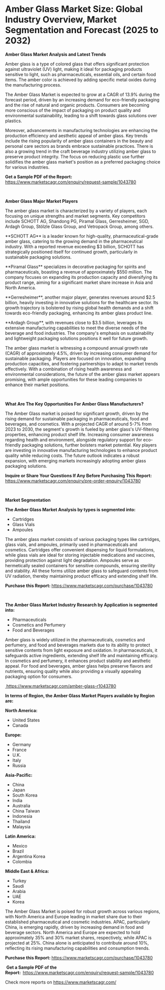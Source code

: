 <p><h1>Amber Glass Market Size: Global Industry Overview, Market Segmentation and Forecast (2025 to 2032)</h1></p><p><strong>Amber Glass Market Analysis and Latest Trends</strong></p>
<p><p>Amber glass is a type of colored glass that offers significant protection against ultraviolet (UV) light, making it ideal for packaging products sensitive to light, such as pharmaceuticals, essential oils, and certain food items. The amber color is achieved by adding specific metal oxides during the manufacturing process.</p><p>The Amber Glass Market is expected to grow at a CAGR of 13.9% during the forecast period, driven by an increasing demand for eco-friendly packaging and the rise of natural and organic products. Consumers are becoming more conscious of the impact of packaging on product quality and environmental sustainability, leading to a shift towards glass solutions over plastics. </p><p>Moreover, advancements in manufacturing technologies are enhancing the production efficiency and aesthetic appeal of amber glass. Key trends include the rising popularity of amber glass containers in the beauty and personal care sectors as brands embrace sustainable practices. There is also a growing trend in the craft beverage industry utilizing amber glass to preserve product integrity. The focus on reducing plastic use further solidifies the amber glass market's position as a preferred packaging choice for various industries.</p></p>
<p><strong>Get a Sample PDF of the Report:&nbsp;</strong> <a href="https://www.marketscagr.com/enquiry/request-sample/1043780?utm_campaign=1868&utm_medium=2&utm_source=Github&utm_content=ia&utm_term=30012025&utm_id=amber-glass">https://www.marketscagr.com/enquiry/request-sample/1043780</a></p>
<p>&nbsp;</p>
<p><strong>Amber Glass Major Market Players</strong></p>
<p><p>The amber glass market is characterized by a variety of players, each focusing on unique strengths and market segments. Key competitors include SCHOTT AG, Shandong PG, Piramal Glass, Gerresheimer, SGD, Ardagh Group, Stölzle Glass Group, and Vetropack Group, among others.</p><p>**SCHOTT AG** is a leader known for high-quality, pharmaceutical-grade amber glass, catering to the growing demand in the pharmaceutical industry. With a reported revenue exceeding $3 billion, SCHOTT has strategically positioned itself for continued growth, particularly in sustainable packaging solutions.</p><p>**Piramal Glass** specializes in decorative packaging for spirits and pharmaceuticals, boasting a revenue of approximately $550 million. The company focuses on expanding its production capacity and diversifying its product range, aiming for a significant market share increase in Asia and North America.</p><p>**Gerresheimer**, another major player, generates revenues around $2.5 billion, heavily investing in innovative solutions for the healthcare sector. Its growth trajectory is bolstered by rising global health demands and a shift towards eco-friendly packaging, enhancing its amber glass product line.</p><p>**Ardagh Group**, with revenues close to $3.5 billion, leverages its extensive manufacturing capabilities to meet the diverse needs of the beverage and food industries. The company's emphasis on sustainability and lightweight packaging solutions positions it well for future growth.</p><p>The amber glass market is witnessing a compound annual growth rate (CAGR) of approximately 4.5%, driven by increasing consumer demand for sustainable packaging. Players are focused on innovation, expanding production capacities, and fostering partnerships to adapt to market trends effectively. With a combination of rising health awareness and environmental considerations, the future of the amber glass market appears promising, with ample opportunities for these leading companies to enhance their market positions.</p></p>
<p>&nbsp;</p>
<p><strong>What Are The Key Opportunities For Amber Glass Manufacturers?</strong></p>
<p><p>The Amber Glass market is poised for significant growth, driven by the rising demand for sustainable packaging in pharmaceuticals, food and beverages, and cosmetics. With a projected CAGR of around 5-7% from 2023 to 2030, the segment's growth is fueled by amber glass's UV-filtering properties, enhancing product shelf life. Increasing consumer awareness regarding health and environment, alongside regulatory support for eco-friendly packaging solutions, further bolsters market potential. Key players are investing in innovative manufacturing technologies to enhance product quality while reducing costs. The future outlook indicates a robust expansion, with emerging markets increasingly adopting amber glass packaging solutions.</p></p>
<p><strong>Inquire or Share Your Questions If Any Before Purchasing This Report:</strong> <a href="https://www.marketscagr.com/enquiry/pre-order-enquiry/1043780?utm_campaign=1868&utm_medium=2&utm_source=Github&utm_content=ia&utm_term=30012025&utm_id=amber-glass">https://www.marketscagr.com/enquiry/pre-order-enquiry/1043780</a></p>
<p>&nbsp;</p>
<p><strong>Market Segmentation</strong></p>
<p><strong>The Amber Glass Market Analysis by types is segmented into:</strong></p>
<p><ul><li>Cartridges</li><li>Glass Vials</li><li>Ampoules</li></ul></p>
<p><p>The amber glass market consists of various packaging types like cartridges, glass vials, and ampoules, primarily used in pharmaceuticals and cosmetics. Cartridges offer convenient dispensing for liquid formulations, while glass vials are ideal for storing injectable medications and vaccines, providing protection against light degradation. Ampoules serve as hermetically sealed containers for sensitive compounds, ensuring sterility and stability. All these forms utilize amber glass to safeguard contents from UV radiation, thereby maintaining product efficacy and extending shelf life.</p></p>
<p><strong>Purchase this Report:&nbsp;</strong><a href="https://www.marketscagr.com/purchase/1043780?utm_campaign=1868&utm_medium=2&utm_source=Github&utm_content=ia&utm_term=30012025&utm_id=amber-glass">https://www.marketscagr.com/purchase/1043780</a></p>
<p>&nbsp;</p>
<p><strong>The Amber Glass Market Industry Research by Application is segmented into:</strong></p>
<p><ul><li>Pharmaceuticals</li><li>Cosmetics and Perfumery</li><li>Food and Beverages</li></ul></p>
<p><p>Amber glass is widely utilized in the pharmaceuticals, cosmetics and perfumery, and food and beverages markets due to its ability to protect sensitive contents from light exposure and oxidation. In pharmaceuticals, it safeguards active ingredients, extending shelf life and maintaining efficacy. In cosmetics and perfumery, it enhances product stability and aesthetic appeal. For food and beverages, amber glass helps preserve flavors and nutrients, ensuring quality while also providing a visually appealing packaging option for consumers.</p></p>
<p><a href="https://www.marketscagr.com/amber-glass-r1043780?utm_campaign=1868&utm_medium=2&utm_source=Github&utm_content=ia&utm_term=30012025&utm_id=amber-glass">&nbsp;https://www.marketscagr.com/amber-glass-r1043780</a></p>
<p><strong>In terms of Region, the Amber Glass Market Players available by Region are:</strong></p>
<p>
    <p> <strong> North America: </strong>
        <ul>
            <li>United States</li>
            <li>Canada</li>
        </ul>
        </p> 
    <p> <strong> Europe: </strong>
        <ul>
            <li>Germany</li>
            <li>France</li>
            <li>U.K.</li>
            <li>Italy</li>
            <li>Russia</li>
        </ul>
        </p> 
    <p> <strong> Asia-Pacific: </strong>
        <ul>
            <li>China</li>
            <li>Japan</li>
            <li>South Korea</li>
            <li>India</li>
            <li>Australia</li>
            <li>China Taiwan</li>
            <li>Indonesia</li>
            <li>Thailand</li>
            <li>Malaysia</li>
        </ul>
        </p> 
    <p> <strong> Latin America: </strong>
        <ul>
            <li>Mexico</li>
            <li>Brazil</li>
            <li>Argentina Korea</li>
            <li>Colombia</li>
        </ul>
        </p> 
    <p> <strong> Middle East & Africa: </strong>
        <ul>
            <li>Turkey</li>
            <li>Saudi</li>
            <li>Arabia</li>
            <li>UAE</li>
            <li>Korea</li>
        </ul>
    </p>
    </p>
<p><p>The Amber Glass Market is poised for robust growth across various regions, with North America and Europe leading in market share due to their established pharmaceutical and cosmetic industries. APAC, particularly China, is emerging rapidly, driven by increasing demand in food and beverage sectors. North America and Europe are expected to hold approximately 35% and 30% market shares, respectively, while APAC is projected at 25%. China alone is anticipated to contribute around 10%, reflecting its rising manufacturing capabilities and consumption trends.</p></p>
<p><strong>Purchase this Report: </strong><a href="https://www.marketscagr.com/purchase/1043780?utm_campaign=1868&utm_medium=2&utm_source=Github&utm_content=ia&utm_term=30012025&utm_id=amber-glass">https://www.marketscagr.com/purchase/1043780</a></p>
<p>&nbsp;<strong>Get a Sample PDF of the Report:&nbsp;&nbsp;</strong><a href="https://www.marketscagr.com/enquiry/request-sample/1043780?utm_campaign=1868&utm_medium=2&utm_source=Github&utm_content=ia&utm_term=30012025&utm_id=amber-glass">https://www.marketscagr.com/enquiry/request-sample/1043780</a></p>
<p><strong></strong></p>
<p>Check more reports on <a href="https://www.marketscagr.com/?utm_campaign=1868&utm_medium=2&utm_source=Github&utm_content=ia&utm_term=30012025&utm_id=amber-glass">https://www.marketscagr.com/</a></p>
